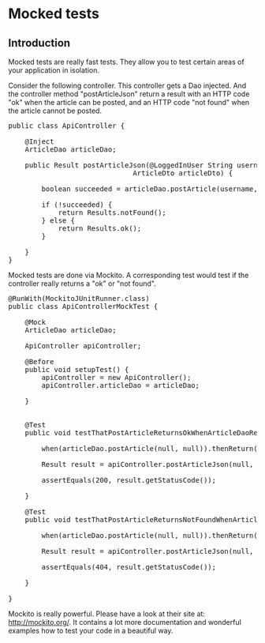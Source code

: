 Mocked tests
============

Introduction
------------

Mocked tests are really fast tests. They allow you to test certain areas of your application in isolation.

Consider the following controller. This controller gets a Dao injected. And the controller method 
"postArticleJson" return a result with an HTTP code "ok" when the article can be posted, and an HTTP code "not found" when
the article cannot be posted.

<pre class="prettyprint">
public class ApiController {

    @Inject
    ArticleDao articleDao;

    public Result postArticleJson(@LoggedInUser String username,
                              ArticleDto articleDto) {

        boolean succeeded = articleDao.postArticle(username, articleDto);

        if (!succeeded) {
            return Results.notFound();
        } else {
            return Results.ok();
        }

    }
}
</pre>

Mocked tests are done via Mockito. A corresponding test would test if the controller really returns
a "ok" or "not found".

<pre class="prettyprint">
@RunWith(MockitoJUnitRunner.class)
public class ApiControllerMockTest {

    @Mock
    ArticleDao articleDao;

    ApiController apiController;

    @Before
    public void setupTest() {
        apiController = new ApiController();
        apiController.articleDao = articleDao;

    }


    @Test
    public void testThatPostArticleReturnsOkWhenArticleDaoReturnsTrue() {

        when(articleDao.postArticle(null, null)).thenReturn(true);

        Result result = apiController.postArticleJson(null, null);

        assertEquals(200, result.getStatusCode());

    }

    @Test
    public void testThatPostArticleReturnsNotFoundWhenArticleDaoReturnsFalse() {

        when(articleDao.postArticle(null, null)).thenReturn(false);

        Result result = apiController.postArticleJson(null, null);

        assertEquals(404, result.getStatusCode());

    }

}
</pre>

Mockito is really powerful. Please have a look at their site at: http://mockito.org/.
It contains a lot more documentation and wonderful examples how to test your code in a beautiful way.